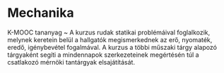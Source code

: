 # Mechanika
K-MOOC tananyag ~ A kurzus rudak statikai problémáival foglalkozik, melynek keretein belül a hallgatók megismerkednek az erő, nyomaték, eredő, igénybevétel fogalmával. A kurzus a többi műszaki tárgy alapozó tárgyaként segíti a mindennapok szerkezeteinek megértésén túl a csatlakozó mérnöki tantárgyak elsajátítását.
